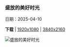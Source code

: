 ### 盛放的美好时光

日期：2025-04-10

**下载**  |  [1920x1080](https://cn.bing.com/th?id=OHR.TulipsWindmill_ZH-CN0665142956_1920x1080.jpg)  |  [3840x2160](https://cn.bing.com/th?id=OHR.TulipsWindmill_ZH-CN0665142956_UHD.jpg)

![盛放的美好时光](https://cn.bing.com/th?id=OHR.TulipsWindmill_ZH-CN0665142956_1920x1080.jpg "郁金香，荷兰 (© 1111IESPDJ/Getty Images)")


